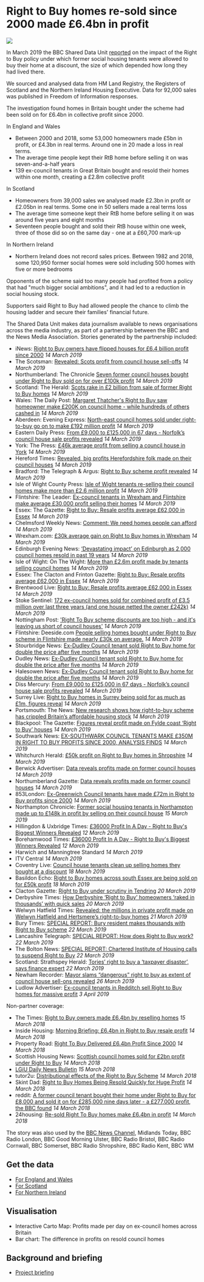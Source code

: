 # Right to Buy homes re-sold since 2000 made £6.4bn in profit

![](https://ichef.bbci.co.uk/news/624/cpsprodpb/D833/production/_90574355_mediaitem90574354.jpg)

In March 2019 the BBC Shared Data Unit [reported](https://www.bbc.co.uk/news/uk-47443183) on the impact of the Right to Buy policy under which former social housing tenants were allowed to buy their home at a discount, the size of which depended how long they had lived there.

We sourced and analysed data from HM Land Registry, the Registers of Scotland and the Northern Ireland Housing Executive.  Data for 92,000 sales was published in Freedom of Information responses.

The investigation found homes in Britain bought under the scheme had been sold on for £6.4bn in collective profit since 2000.

In England and Wales
* Between 2000 and 2018, some 53,000 homeowners made £5bn in profit, or £4.3bn in real terms.  Around one in 20 made a loss in real terms.
* The average time people kept their RtB home before selling it on was seven-and-a-half years
* 139 ex-council tenants in Great Britain bought and resold their homes within one month, creating a £2.8m collective profit 

In Scotland
* Homeowners from 39,000 sales we analysed made £2.3bn in profit or £2.05bn in real terms.  Some one in 50 sellers made a real terms loss
* The average time someone kept their RtB home before selling it on was around five years and eight months
* Seventeen people bought and sold their RtB house within one week, three of those did so on the same day - one at a £60,700 mark-up 

In Northern Ireland
* Northern Ireland does not record sales prices.  Between 1982 and 2018, some 120,950 former social homes were sold including 500 homes with five or more bedrooms

Opponents of the scheme said too many people had profited from a policy that had "much bigger social ambitions", and it had led to a reduction in social housing stock.

Supporters said Right to Buy had allowed people the chance to climb the housing ladder and secure their families' financial future. 

The Shared Data Unit makes data journalism available to news organisations across the media industry, as part of a partnership between the BBC and the News Media Association. Stories generated by the partnership included:

* iNews: [Right to Buy owners have flipped houses for £6.4 billion profit since 2000](https://inews.co.uk/news/right-to-buy-flipped-houses-six-billion-2000/) *14 March 2019*
* The Scotsman: [Revealed: Scots profit from council house sell-offs](https://www.scotsman.com/news/politics/revealed-scots-profit-from-council-house-sell-offs-1-4889145) *14 March 2019*
* Northumberland: The Chronicle [Seven former council houses bought under Right to Buy sold on for over £100k profit](https://www.chroniclelive.co.uk/news/north-east-news/seven-former-council-houses-bought-15966528) *14 March 2019*
* Scotland: The Herald: [Scots rake in £2 billion from sale of former Right to Buy homes](https://www.heraldscotland.com/news/17498896.scots-rake-in-2-billion-from-sale-of-former-right-to-buy-homes/) *14 March 2019*
* Wales: The Daily Post: [Margaret Thatcher's Right to Buy saw homeowner make £200K on council home - while hundreds of others cashed in](https://www.dailypost.co.uk/business/business-news/margaret-thatchers-right-buy-saw-15942995) *14 March 2019*
* Aberdeen: Evening Express: [North-east council homes sold under right-to-buy go on to make £192 million profit](https://www.eveningexpress.co.uk/fp/news/local/north-east-council-homes-sold-under-right-to-buy-go-on-to-make-192-million-profit/) *14 March 2019*
* Eastern Daily Press: [From £9,000 to £125,000 in 67 days - Norfolk’s council house sale profits revealed](https://www.edp24.co.uk/business/norfolk-suffolk-right-to-buy-council-house-sale-profits-1-5937154) *14 March 2019*
* York: The Press: [£46k average profit from selling a council house in York](https://www.yorkpress.co.uk/news/17498114.46k-average-profit-from-selling-a-council-house-in-york/) *14 March 2019*
* Hereford Times: [Revealed, big profits Herefordshire folk made on their council houses](https://www.herefordtimes.com/news/17498931.revealed-the-big-profits-herefordshire-people-made-on-their-council-houses/) *14 March 2019*
* Bradford: The Telegraph & Argus: [Right to Buy scheme profit revealed](https://www.thetelegraphandargus.co.uk/news/17498021.right-to-buy-scheme-profit-revealed/) *14 March 2019*
* Isle of Wight County Press: [Isle of Wight tenants re-selling their council homes make more than £2.6 million profit](https://www.countypress.co.uk/news/17500662.isle-of-wight-tenants-re-selling-their-council-homes-make-more-than-26-million-profit/?ref=twtrec) *14 March 2019*
* Flintshire: The Leader: [Ex-council tenants in Wrexham and Flintshire make average £30,000 profit selling their homes](https://www.leaderlive.co.uk/news/17500629.ex-council-tenants-in-wrexham-and-flintshire-make-average-30000-profit-selling-their-homes/) *14 March 2019*
* Essex: The Gazette: [Right to Buy: Resale profits average £62,000 in Essex](https://www.gazette-news.co.uk/news/17498344.right-to-buy-resale-profits-average-62000-in-essex/) *14 March 2019*
* Chelmsford Weekly News: [Comment: We need homes people can afford](https://www.gazette-news.co.uk/news/17501219.comment-we-need-homes-people-can-afford/) *14 March 2019*
* Wrexham.com: [£30k average gain on Right to Buy homes in Wrexham](http://www.wrexham.com/news/30k-average-gain-on-right-to-buy-homes-in-wrexham-165251.html) *14 March 2019*
* Edinburgh Evening News: [‘Devastating impact’ on Edinburgh as 2,000 council homes resold in past 19 years](https://www.edinburghnews.scotsman.com/news/politics/devastating-impact-on-edinburgh-as-2-000-council-homes-resold-in-past-19-years-1-4889074https://www.edinburghnews.scotsman.com/news/politics/devastating-impact-on-edinburgh-as-2-000-council-homes-resold-in-past-19-years-1-4889074) *14 March 2019*
* Isle of Wight: On The Wight: [More than £2.6m profit made by tenants selling council homes](https://onthewight.com/more-than-2-6m-profit-made-by-tenants-selling-council-homes/) *14 March 2019*
* Essex: The Clacton and Frinton Gazette: [Right to Buy: Resale profits average £62,000 in Essex](https://www.clactonandfrintongazette.co.uk/news/17498344.right-to-buy-resale-profits-average-62000-in-essex/) *14 March 2019*
* Brentwood Live: [Right to Buy: Resale profits average £62,000 in Essex](https://www.brentwoodlive.co.uk/news/17498344.right-to-buy-resale-profits-average-62000-in-essex/) *14 March 2019*
* Stoke Sentinel: [172 ex-council homes sold for combined profit of £3.5 million over last three years (and one house netted the owner £242k)](https://www.stokesentinel.co.uk/news/stoke-on-trent-news/172-ex-council-homes-sold-2640640) *14 March 2019*
* Nottingham Post: ['Right To Buy scheme discounts are too high - and it's leaving us short of council houses'](https://www.nottinghampost.com/news/nottingham-news/right-buy-scheme-discounts-high-2631452) *14 March 2019*
* Flintshire: Deeside.com [People selling homes bought under Right to Buy scheme in Flintshire made nearly £30k on average.](http://www.deeside.com/people-selling-homes-bought-under-right-to-buy-scheme-in-flintshire-made-nearly-30k-on-average/) *14 March 2019*
* Stourbridge News: [Ex-Dudley Council tenant sold Right to Buy home for double the price after five months](https://www.stourbridgenews.co.uk/news/17501834.ex-dudley-council-tenant-sold-right-to-buy-home-for-double-the-price-after-five-months/) *14 March 2019*
* Dudley News: [Ex-Dudley Council tenant sold Right to Buy home for double the price after five months](https://www.dudleynews.co.uk/news/17501834.ex-dudley-council-tenant-sold-right-to-buy-home-for-double-the-price-after-five-months/) *14 March 2019* 
* Halesowen News: [Ex-Dudley Council tenant sold Right to Buy home for double the price after five months](https://www.halesowennews.co.uk/news/17501834.ex-dudley-council-tenant-sold-right-to-buy-home-for-double-the-price-after-five-months/) *14 March 2019*
* Diss Mercury: [From £9,000 to £125,000 in 67 days - Norfolk’s council house sale profits revealed](https://www.dissmercury.co.uk/news/norfolk-suffolk-right-to-buy-council-house-sale-profits-1-5937154) *14 March 2019*
* Surrey Live: [Right to Buy homes in Surrey being sold for as much as £1m, figures reveal](https://www.getsurrey.co.uk/news/surrey-news/right-buy-homes-surrey-being-15957725) *14 March 2019*
* Portsmouth: The News: [New research shows how right-to-buy scheme has crippled Britain’s affordable housing stock](https://www.portsmouth.co.uk/news/politics/new-research-shows-how-right-to-buy-scheme-has-crippled-britain-s-affordable-housing-stock-1-8848786) *14 March 2019*
* Blackpool: The Gazette: [Figures reveal profit made on Fylde coast ‘Right to Buy’ houses](https://www.blackpoolgazette.co.uk/news/figures-reveal-profit-made-on-fylde-coast-right-to-buy-houses-1-9649920) *14 March 2019*
* Southwark News: [EX-SOUTHWARK COUNCIL TENANTS MAKE £350M IN RIGHT TO BUY PROFITS SINCE 2000, ANALYSIS FINDS](https://www.southwarknews.co.uk/news/right-to-buy-southwark-profit-council-homes/) *14 March 2019*
* Whitchurch Herald: [£50k profit on Right to Buy homes in Shropshire](https://www.whitchurchherald.co.uk/news/17501737.50k-profit-on-right-to-buy-homes-in-shropshire/) *14 March 2019*
* Berwick Advertiser: [Data reveals profits made on former council houses](https://www.berwick-advertiser.co.uk/news/data-reveals-profits-made-on-former-council-houses-1-4888817) *14 March 2019*
* Northumberland Gazette: [Data reveals profits made on former council houses](https://www.northumberlandgazette.co.uk/news/data-reveals-profits-made-on-former-council-houses-1-9648430) *14 March 2019*
* 853London: [Ex-Greenwich Council tenants have made £72m in Right to Buy profits since 2000](https://853london.com/2019/03/14/ex-greenwich-council-tenants-have-made-72m-in-right-to-buy-profits-since-2000/) *14 March 2019*
* Northampton Chronicle: [Former social housing tenants in Northampton made up to £148k in profit by selling on their council house](https://www.northamptonchron.co.uk/news/former-social-housing-tenants-in-northampton-made-up-to-148k-in-profit-by-selling-on-their-council-house-1-8851000) *15 March 2019*
* Hillingdon & Uxbridge Times: [£36000 Profit In A Day - Right to Buy's Biggest Winners Revealed](https://www.hillingdontimes.co.uk/news/17492809.36000-profit-in-a-day-right-to-buys-biggest-winners-revealed/) *12 March 2019*
* Borehamwood Times: [£36000 Profit In A Day - Right to Buy's Biggest Winners Revealed](https://www.borehamwoodtimes.co.uk/news/17492812.36000-profit-in-a-day-right-to-buys-biggest-winners-revealed/) *12 March 2019*
* Harwich and Manningtree Standard *14 March 2019*
* ITV Central *14 March 2019*
* Coventry Live: [Council house tenants clean up selling homes they bought at a discount](https://www.coventrytelegraph.net/news/coventry-news/council-house-tenants-clean-up-15991325) *18 March 2019*
* Basildon Echo: [Right to Buy homes across south Essex are being sold on for £50k profit](https://www.echo-news.co.uk/news/17509016.right-to-buy-homes-across-south-essex-are-being-sold-on-for-50k-profit/) *18 March 2019*
* Clacton Gazette: [Right to Buy under scrutiny in Tendring](https://www.clactonandfrintongazette.co.uk/news/17501753.right-to-buy-under-scrutiny-in-tendring/) *20 March 2019*
* Derbyshire Times: [How Derbyshire ‘Right to Buy’ homeowners ‘raked in thousands’ with quick sales](https://www.derbyshiretimes.co.uk/news/politics/how-derbyshire-right-to-buy-homeowners-raked-in-thousands-with-quick-sales-1-9662735) *20 March 2019* 
* Welwyn Hatfield Times: [Revealed: the millions in private profit made on Welwyn Hatfield and Hertsmere’s right-to-buy homes](https://www.whtimes.co.uk/news/right-to-buy-profits-in-welwyn-hatfield-and-hertsmere-1-5950385) *21 March 2019*
* Bury Times: [SPECIAL REPORT: Bury resident makes thousands with Right to Buy scheme](https://www.burytimes.co.uk/news/17518913.special-report-bury-resident-makes-thousands-with-right-to-buy-scheme/) *22 March 2019*
* Lancashire Telegraph: [SPECIAL REPORT: How does Right to Buy work?](https://www.thisislancashire.co.uk/news/17518918.special-report-how-does-right-to-buy-work/) *22 March 2019*
* The Bolton News: [SPECIAL REPORT: Chartered Institute of Housing calls to suspend Right to Buy](https://www.thisislancashire.co.uk/news/17518939.special-report-chartered-institute-of-housing-calls-to-suspend-right-to-buy/) *22 March 2019*
* Scotland: Strathspey Herald: [Tories’ right to buy a ‘taxpayer disaster’, says finance expert](https://www.strathspey-herald.co.uk/news/tories-right-to-buy-a-taxpayer-disaster-says-finance-expert-175962/) *22 March 2019*
* Newham Recorder: [Mayor slams “dangerous” right to buy as extent of council house sell-ons revealed](https://www.newhamrecorder.co.uk/news/newham-council-right-to-buy-resales-1-5956677) *26 March 2019*
* Ludlow Advertiser: [Ex-council tenants in Redditch sell Right to Buy homes for massive profit](https://www.ludlowadvertiser.co.uk/news/regional/17547391.ex-council-tenants-in-redditch-sell-right-to-buy-homes-for-massive-profit/) *3 April 2019*



Non-partner coverage:

* The Times: [Right to Buy owners made £6.4bn by reselling homes](https://www.thetimes.co.uk/edition/news/right-to-buy-owners-made-6-4bn-by-reselling-homes-l6xxr76mn) *15 March 2018*
* Inside Housing: [Morning Briefing: £6.4bn in Right to Buy resale profit](https://www.insidehousing.co.uk/news/morning-briefing-64bn-in-right-to-buy-resale-profit-60624) *14 March 2018*
* Property Road: [Right To Buy Delivered £6.4bn Profit Since 2000](https://www.propertyroad.co.uk/right-to-buy-delivered-profit/) *14 March 2018*
* Scottish Housing News: [Scottish council homes sold for £2bn profit under Right to Buy](https://www.scottishhousingnews.com/article/scottish-council-homes-sold-for-2bn-profit-under-right-to-buy) *14 March 2018*
* [LGiU Daily News Bulletin](https://twitter.com/LGiU_Daily_News/status/1106455060798672896) *15 March 2018* 
* tutor2u: [Distributional effects of the Right to Buy Scheme](https://www.tutor2u.net/economics/blog/distributional-effects-of-the-right-to-buy-scheme) *14 March 2018*
* Skint Dad: [Right to Buy Homes Being Resold Quickly for Huge Profit](https://skintdad.co.uk/right-to-buy-sold-profit/) *14 March 2018*
* reddit: [A former council tenant bought their home under Right to Buy for £8,000 and sold it on for £285,000 nine days later - a £277,000 profit, the BBC found](https://www.reddit.com/r/ukpolitics/comments/b0xbee/a_former_council_tenant_bought_their_home_under/) *14 March 2018*
* 24housing: [Re-sold Right To Buy homes make £6.4bn in profit](https://www.24housing.co.uk/news/re-sold-right-to-buy-homes-make-6-4bn-in-profit-since-2000/) *14 March 2018*


The story was also used by the [BBC News Channel](https://drive.google.com/open?id=1J8hc0dvnaRbSNphk3I0SHtiWO0E-uwrQ), Midlands Today, BBC Radio London, BBC Good Morning Ulster, BBC Radio Bristol, BBC Radio Cornwall, BBC Somerset, BBC Radio Shropshire, BBC Radio Kent, BBC WM 

## Get the data

* [For England and Wales](https://docs.google.com/spreadsheets/d/1Zn9NeCMIOwl6HuqdhwfxWCj_OkZ4RP2AlRCfgN2ZJS8/edit?usp=sharing)
* [For Scotland](https://docs.google.com/spreadsheets/d/11twlEuKTyiG65gJ5lXPqMgLH-i2tUw2La4lw_Zp_WAQ/edit?usp=sharing)
* [For Northern Ireland](https://docs.google.com/spreadsheets/d/13Sao1zwb2G_MH7GUxAD3A4yVUnFTMdm4I_adiYnNrkc/edit?usp=sharing)

## Visualisation

* Interactive Carto Map: Profits made per day on ex-council homes across Britain
* Bar chart: The difference in profits on resold council homes

## Background and briefing

* [Project briefing](https://docs.google.com/document/d/18_VqDynYqC_gwfNpVUAyKz0UGvXeSFKdcoAfozaf-ko/edit?usp=sharing)
